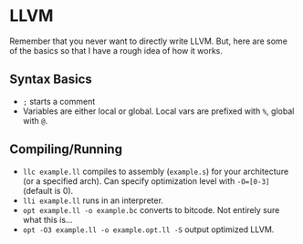 # LLVM

Remember that you never want to directly write LLVM. But, here are some of the basics so that I have a rough idea of how it works.

## Syntax Basics

* `;` starts a comment
* Variables are either local or global. Local vars are prefixed with `%`, global with `@`.

## Compiling/Running

* `llc example.ll` compiles to assembly (`example.s`) for your architecture (or a specified arch). Can specify optimization level with `-O=[0-3]` (default is 0).
* `lli example.ll` runs in an interpreter.
* `opt example.ll -o example.bc` converts to bitcode. Not entirely sure what this is...
* `opt -O3 example.ll -o example.opt.ll -S` output optimized LLVM.
